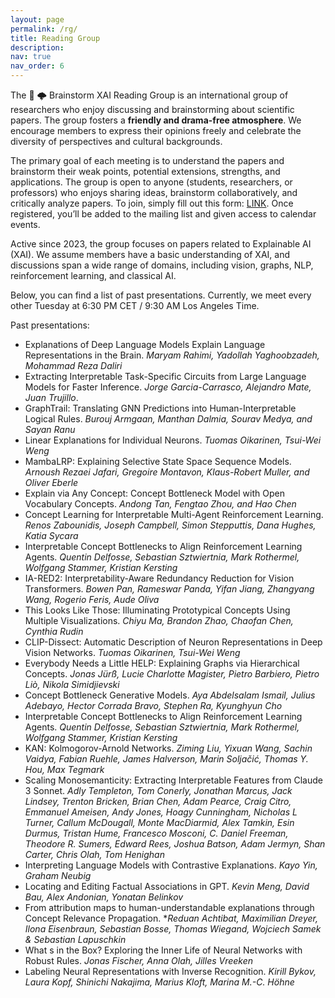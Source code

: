 ```yaml
---
layout: page
permalink: /rg/
title: Reading Group
description:
nav: true
nav_order: 6
---
```


The :brain: :cloud_with_lightning: Brainstorm XAI Reading Group is an international group of researchers who enjoy discussing and brainstorming about scientific papers. The group fosters a **friendly and drama-free atmosphere**. We encourage members to express their opinions freely and celebrate the diversity of perspectives and cultural backgrounds.

The primary goal of each meeting is to understand the papers and brainstorm their weak points, potential extensions, strengths, and applications. The group is open to anyone (students, researchers, or professors) who enjoys sharing ideas, brainstorm collaboratively, and critically analyze papers. To join, simply fill out this form: <a href="https://forms.gle/UJKV2nhZkwKzJsfU9">LINK</a>. Once registered, you’ll be added to the mailing list and given access to calendar events.

Active since 2023, the group focuses on papers related to Explainable AI (XAI). We assume members have a basic understanding of XAI, and discussions span a wide range of domains, including vision, graphs, NLP, reinforcement learning, and classical AI.

Below, you can find a list of past presentations. Currently, we meet every other Tuesday at 6:30 PM CET / 9:30 AM Los Angeles Time.

Past presentations:
- Explanations of Deep Language Models Explain Language Representations in the Brain. *Maryam Rahimi, Yadollah Yaghoobzadeh, Mohammad Reza Daliri*
- Extracting Interpretable Task-Specific Circuits from Large Language Models for Faster Inference. *Jorge Garcia-Carrasco, Alejandro Mate, Juan Trujillo*.
- GraphTrail: Translating GNN Predictions into Human-Interpretable Logical Rules. *Burouj Armgaan, Manthan Dalmia, Sourav Medya, and Sayan Ranu*
- Linear Explanations for Individual Neurons. *Tuomas Oikarinen, Tsui-Wei Weng*
- MambaLRP: Explaining Selective State Space Sequence Models. *Arnoush Rezaei Jafari, Gregoire Montavon, Klaus-Robert Muller, and Oliver Eberle*
- Explain via Any Concept: Concept Bottleneck Model with Open Vocabulary Concepts. *Andong Tan, Fengtao Zhou, and Hao Chen*
- Concept Learning for Interpretable Multi-Agent Reinforcement Learning. *Renos Zabounidis, Joseph Campbell, Simon Stepputtis, Dana Hughes, Katia Sycara*
- Interpretable Concept Bottlenecks to Align Reinforcement Learning Agents. *Quentin Delfosse, Sebastian Sztwiertnia, Mark Rothermel, Wolfgang Stammer, Kristian Kersting*
- IA-RED2: Interpretability-Aware Redundancy Reduction for Vision Transformers. *Bowen Pan, Rameswar Panda, Yifan Jiang, Zhangyang Wang, Rogerio Feris, Aude Oliva*
- This Looks Like Those: Illuminating Prototypical Concepts Using Multiple Visualizations. *Chiyu Ma, Brandon Zhao, Chaofan Chen, Cynthia Rudin*
- CLIP-Dissect: Automatic Description of Neuron Representations in Deep Vision Networks. *Tuomas Oikarinen, Tsui-Wei Weng*
- Everybody Needs a Little HELP: Explaining Graphs via Hierarchical Concepts. *Jonas Jürß, Lucie Charlotte Magister, Pietro Barbiero, Pietro Liò, Nikola Simidjievski*
- Concept Bottleneck Generative Models. *Aya Abdelsalam Ismail, Julius Adebayo, Hector Corrada Bravo, Stephen Ra, Kyunghyun Cho*
- Interpretable Concept Bottlenecks to Align Reinforcement Learning Agents. *Quentin Delfosse, Sebastian Sztwiertnia, Mark Rothermel, Wolfgang Stammer, Kristian Kersting*
- KAN: Kolmogorov-Arnold Networks. *Ziming Liu, Yixuan Wang, Sachin Vaidya, Fabian Ruehle, James Halverson, Marin Soljačić, Thomas Y. Hou, Max Tegmark*
- Scaling Monosemanticity: Extracting Interpretable Features from Claude 3 Sonnet. *Adly Templeton, Tom Conerly, Jonathan Marcus, Jack Lindsey, Trenton Bricken, Brian Chen, Adam Pearce, Craig Citro, Emmanuel Ameisen, Andy Jones, Hoagy Cunningham, Nicholas L Turner, Callum McDougall, Monte MacDiarmid, Alex Tamkin, Esin Durmus, Tristan Hume, Francesco Mosconi, C. Daniel Freeman, Theodore R. Sumers, Edward Rees, Joshua Batson, Adam Jermyn, Shan Carter, Chris Olah, Tom Henighan*
- Interpreting Language Models with Contrastive Explanations. *Kayo Yin, Graham Neubig*
- Locating and Editing Factual Associations in GPT. *Kevin Meng, David Bau, Alex Andonian, Yonatan Belinkov*
- From attribution maps to human-understandable explanations through Concept Relevance Propagation. **Reduan Achtibat, Maximilian Dreyer, Ilona Eisenbraun, Sebastian Bosse, Thomas Wiegand, Wojciech Samek & Sebastian Lapuschkin*
- What s in the Box? Exploring the Inner Life of Neural Networks with Robust Rules. *Jonas Fischer, Anna Olah, Jilles Vreeken*
- Labeling Neural Representations with Inverse Recognition. *Kirill Bykov, Laura Kopf, Shinichi Nakajima, Marius Kloft, Marina M.-C. Höhne*